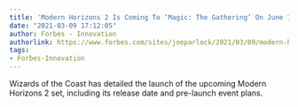 ```yaml
---
title: 'Modern Horizons 2 Is Coming To ‘Magic: The Gathering’ On June 11'
date: "2021-03-09 17:12:05"
author: Forbes - Innovation
authorlink: https://www.forbes.com/sites/joeparlock/2021/03/09/modern-horizons-2-is-coming-to-magic-the-gathering-on-june-11/
tags:
- Forbes-Innovation
---
```

Wizards of the Coast has detailed the launch of the upcoming Modern Horizons 2 set, including its release date and pre-launch event plans.